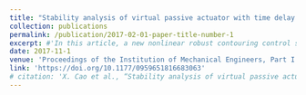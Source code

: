 ```yaml
---
title: "Stability analysis of virtual passive actuator with time delay and parameter uncertainties"
collection: publications
permalink: /publication/2017-02-01-paper-title-number-1
excerpt: #'In this article, a new nonlinear robust contouring control scheme is proposed for a planar manipulator. Compared with the end effector tracking error, contouring error is a more reasonable description of the minimum distance between actual position and desired contour when tracking a complex trajectory. Thus, the task coordinate contour error is selected to evaluate the tracking performance. However, most of the contouring control schemes are designed for biaxial gantry, the planar manipulator system is subjected to payload change, and the conventional contouring controller cannot solve this problem faultlessly. Here, the continuous nonsingular terminal sliding mode control and time delay estimation are integrated to develop a new contouring controller for large curvature trajectory high-speed tracking. The time delay estimation is adopted to estimate the manipulator dynamic and payload change. The tracking precision can be guaranteed even parameter uncertainty exsits. Furthermore, continuous nonsingular terminal sliding mode control is integrated with the contouring control to obtain faster convergence performance and robustness of the overall system. The proposed controller possesses obvious advantages, such as robust to payload change and a better performance when tracking a large curvature ellipse in high speed. The effectiveness of the proposed method is verified through simulation and experiment on a planar manipulator.'
date: 2017-11-1
venue: 'Proceedings of the Institution of Mechanical Engineers, Part I: Journal of Systems and Control Engineering'
link: 'https://doi.org/10.1177/0959651816683063'
# citation: 'X. Cao et al., “Stability analysis of virtual passive actuator with time delay and parameter uncertainties,” Proceedings of the Institution of Mechanical Engineers, Part I: Journal of Systems and Control Engineering, vol. 231, no. 2, pp. 107–116, Feb. 2017, doi: 10.1177/0959651816683063'
---
```



<!-- Recommended citation: Your Name, You. (2009). "Paper Title Number 1." <i>Journal 1</i>. 1(1). -->